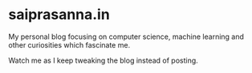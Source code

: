 saiprasanna.in
========
My personal blog focusing on computer science, machine learning and other curiosities
which fascinate me.

Watch me as I keep tweaking the blog instead of posting. 

